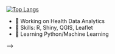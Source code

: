 
[![Top Langs](https://github-readme-stats.vercel.app/api/top-langs/?username=Luccan97&layout=compact)](https://github.com/Luccan97/github-readme-stats)

- 🔭 Working on Health Data Analytics
- 🎇 Skills: R, Shiny, QGIS, Leaflet
- 🌱 Learning Python/Machine Learning


-->
